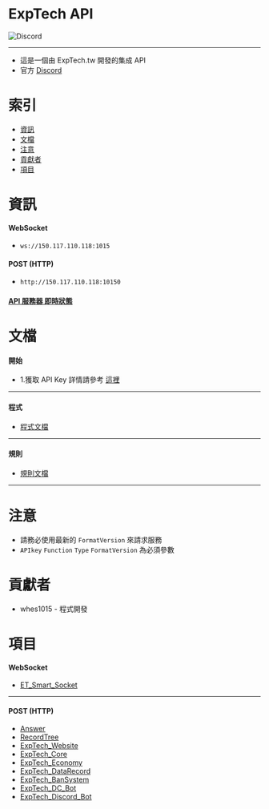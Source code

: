 # ExpTech API
<img alt="Discord" src="https://img.shields.io/discord/926545182407688273">

------

- 這是一個由 ExpTech.tw 開發的集成 API
- 官方 [Discord](https://discord.gg/5dbHqV8ees)

# 索引
- [資訊](#資訊)
- [文檔](#文檔)
- [注意](#注意)
- [貢獻者](#貢獻者)
- [項目](#項目)

# 資訊
#### WebSocket
- `ws://150.117.110.118:1015`
#### POST (HTTP)
- `http://150.117.110.118:10150`
#### [API 服務器 即時狀態](https://stats.uptimerobot.com/KElQPHqKVk/789445691)

# 文檔
#### 開始
- 1.獲取 API Key 詳情請參考 [這裡](https://github.com/ExpTechTW/ExpTech_Discord_Bot)
-----
#### 程式
- [程式文檔](https://github.com/ExpTechTW/API/blob/%E4%B8%BB%E8%A6%81%E7%9A%84-(main)/CODE.md)
-----
#### 規則
- [規則文檔](https://github.com/ExpTechTW/API/blob/%E4%B8%BB%E8%A6%81%E7%9A%84-(main)/HTTP_POST.md)
-----

# 注意
- 請務必使用最新的 `FormatVersion` 來請求服務
- `APIkey` `Function` `Type` `FormatVersion` 為必須參數

# 貢獻者
* whes1015 - 程式開發

# 項目
#### WebSocket
- [ET_Smart_Socket](https://github.com/ExpTechTW/ET_Smart_Socket)
-----
#### POST (HTTP)
- [Answer](https://github.com/ExpTechTW/Answer)
- [RecordTree](https://github.com/ExpTechTW/RecordTree)
- [ExpTech_Website](https://github.com/ExpTechTW/ExpTech_Website)
- [ExpTech_Core](https://github.com/ExpTechTW/ExpTech_Core)
- [ExpTech_Economy](https://github.com/ExpTechTW/ExpTech_Economy)
- [ExpTech_DataRecord](https://github.com/ExpTechTW/ExpTech_DataRecord)
- [ExpTech_BanSystem](https://github.com/ExpTechTW/ExpTech_BanSystem)
- [ExpTech_DC_Bot](https://github.com/ExpTechTW/ExpTech_DC_Bot)
- [ExpTech_Discord_Bot](https://github.com/ExpTechTW/ExpTech_Discord_Bot)
